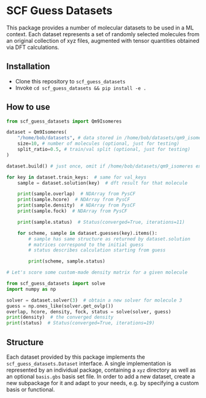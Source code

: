 # SCF Guess Datasets

This package provides a number of molecular datasets to be used in a ML context.
Each dataset represents a set of randomly selected molecules from an original
collection of xyz files, augmented with tensor quantities obtained via DFT
calculations.

## Installation

- Clone this repository to `scf_guess_datasets`
- Invoke `cd scf_guess_datasets && pip install -e .`

## How to use

```python
from scf_guess_datasets import Qm9Isomeres

dataset = Qm9Isomeres(
    "/home/bob/datasets", # data stored in /home/bob/datasets/qm9_isomeres
    size=10, # number of molecules (optional, just for testing)
    split_ratio=0.5, # train/val split (optional, just for testing)
)

dataset.build() # just once, omit if /home/bob/datasets/qm9_isomeres exists

for key in dataset.train_keys:  # same for val_keys
    sample = dataset.solution(key)  # dft result for that molecule

    print(sample.overlap)  # NDArray from PysCF
    print(sample.hcore)  # NDArray from PysCF
    print(sample.density)  # NDArray from PysCF
    print(sample.fock)  # NDArray from PysCF

    print(sample.status)  # Status(converged=True, iterations=11)

    for scheme, sample in dataset.guesses(key).items():
        # sample has same structure as returned by dataset.solution
        # matrices correspond to the initial guess
        # status describes calculation starting from guess

        print(scheme, sample.status)

# Let's score some custom-made density matrix for a given molecule

from scf_guess_datasets import solve
import numpy as np

solver = dataset.solver(3)  # obtain a new solver for molecule 3
guess = np.ones_like(solver.get_ovlp())
overlap, hcore, density, fock, status = solve(solver, guess)
print(density)  # the converged density
print(status)  # Status(converged=True, iterations=19)
```

## Structure

Each dataset provided by this package implements the `scf_guess_datasets.Dataset`
interface. A single implementation is represented by an individual package,
containing a `xyz` directory  as well as an optional `basis.gbs` basis set file.
In order to add a new dataset, create a new subpackage for it and adapt to your
needs, e.g. by specifying a custom basis or functional.